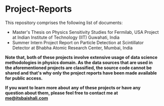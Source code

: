 # Project-Reports

This repository comprises the following list of documents:

* Master's Thesis on Physics Sensitivity Studies for Fermilab, USA Project at Indian Institute of Technology (IIT) Guwahati, India
* Summer Intern Project Report on Particle Detection at Scintillator Detector at Bhabha Atomic Research Center, Mumbai, India

<b>Note that<b>, both of these projects involve extensive usage of data science methodologies in physics domain. As the data sources that are used in the aforementioned projects are classified, the source code cannot be shared and that's why only the project reports have been made available for public access.

If you want to learn more about any of these projects or have any question about them, please feel free to contact me at <a href='mailto:me@itsbaishali.com'>me@itsbaishali.com</a>
